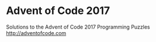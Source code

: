 # Advent of Code 2017
Solutions to the Advent of Code 2017 Programming Puzzles
http://adventofcode.com
